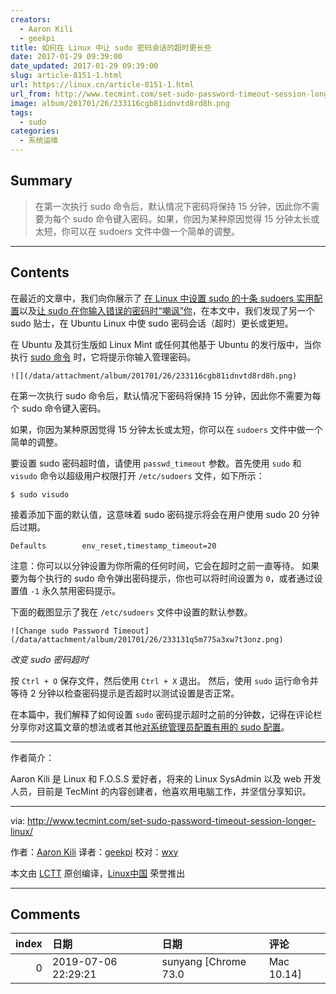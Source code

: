```yaml
---
creators:
  - Aaron Kili
  - geekpi
title: 如何在 Linux 中让 sudo 密码会话的超时更长些
date: 2017-01-29 09:39:00
date_updated: 2017-01-29 09:39:00
slug: article-8151-1.html
url: https://linux.cn/article-8151-1.html
url_from: http://www.tecmint.com/set-sudo-password-timeout-session-longer-linux/
image: album/201701/26/233116cgb81idnvtd8rd8h.png
tags:
  - sudo
categories:
  - 系统运维
---
```


## Summary

> 在第一次执行 sudo 命令后，默认情况下密码将保持 15 分钟，因此你不需要为每个 sudo 命令键入密码。如果，你因为某种原因觉得 15 分钟太长或太短，你可以在 sudoers 文件中做一个简单的调整。

***

<!-- more -->

## Contents

在最近的文章中，我们向你展示了 [在 Linux 中设置 sudo 的十条 sudoers 实用配置](https://linux.cn/article-8145-1.html)以及[让 sudo 在你输入错误的密码时“嘲讽”你](https://linux.cn/article-8128-1.html)，在本文中，我们发现了另一个 sudo 贴士，在 Ubuntu Linux 中使 sudo 密码会话（超时）更长或更短。

在 Ubuntu 及其衍生版如 Linux Mint 或任何其他基于 Ubuntu 的发行版中，当你执行 [sudo 命令](http://www.tecmint.com/su-vs-sudo-and-how-to-configure-sudo-in-linux/) 时，它将提示你输入管理密码。

`![](/data/attachment/album/201701/26/233116cgb81idnvtd8rd8h.png)`

在第一次执行 sudo 命令后，默认情况下密码将保持 15 分钟，因此你不需要为每个 sudo 命令键入密码。

如果，你因为某种原因觉得 15 分钟太长或太短，你可以在 `sudoers` 文件中做一个简单的调整。

要设置 sudo 密码超时值，请使用 `passwd_timeout` 参数。首先使用 `sudo` 和 `visudo` 命令以超级用户权限打开 `/etc/sudoers` 文件，如下所示：

```shell
$ sudo visudo 
```

接着添加下面的默认值，这意味着 sudo 密码提示将会在用户使用 sudo 20 分钟后过期。

```shell
Defaults        env_reset,timestamp_timeout=20
```

注意：你可以以分钟设置为你所需的任何时间，它会在超时之前一直等待。 如果要为每个执行的 sudo 命令弹出密码提示，你也可以将时间设置为 `0`，或者通过设置值 `-1` 永久禁用密码提示。

下面的截图显示了我在 `/etc/sudoers` 文件中设置的默认参数。

`![Change sudo Password Timeout](/data/attachment/album/201701/26/233131q5m775a3xw7t3onz.png)`

*改变 sudo 密码超时*

按 `Ctrl + O` 保存文件，然后使用 `Ctrl + X` 退出。 然后，使用 `sudo` 运行命令并等待 2 分钟以检查密码提示是否超时以测试设置是否正常。

在本篇中，我们解释了如何设置 `sudo` 密码提示超时之前的分钟数，记得在评论栏分享你对这篇文章的想法或者其他[对系统管理员配置有用的 sudo 配置](http://www.tecmint.com/sudoers-configurations-for-setting-sudo-in-linux/)。

---

作者简介：

Aaron Kili 是 Linux 和 F.O.S.S 爱好者，将来的 Linux SysAdmin 以及 web 开发人员，目前是 TecMint 的内容创建者，他喜欢用电脑工作，并坚信分享知识。

---

via: <http://www.tecmint.com/set-sudo-password-timeout-session-longer-linux/>

作者：[Aaron Kili](http://www.tecmint.com/author/aaronkili/)  译者：[geekpi](https://github.com/geekpi) 校对：[wxy](https://github.com/wxy)

本文由 [LCTT](https://github.com/LCTT/TranslateProject) 原创编译，[Linux中国](https://linux.cn/) 荣誉推出

***

## Comments

|   index | 日期                | 日期                            | 评论                         |
|--------:|:--------------------|:--------------------------------|:-----------------------------|
|       0 | 2019-07-06 22:29:21 | sunyang [Chrome 73.0|Mac 10.14] | 该教程真好，让我学习不知疲倦 |
